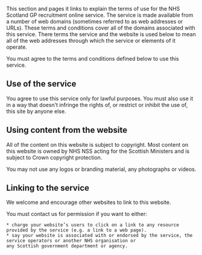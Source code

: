 This section and pages it links to explain the terms of use for the NHS Scotland GP recruitment online service.
The service is made available from a number of web domains (sometimes referred to as web addresses or URLs).
These terms and conditions cover all of the domains associated with this service. There terms the service and the website
is used below to mean all of the web addresses through which the service or elements of it operate.

You must agree to the terms and conditions defined below to use this service.

## Use of the service ##

You agree to use this service only for lawful purposes. 
You must also use it in a way that doesn’t infringe the rights of, 
or restrict or inhibit the use of, this site by anyone else.

## Using content from the website ##

All of the content on this website is subject to copyright. Most content on this website is owned by NHS NSS acting
for the Scottish Ministers and is subject to Crown copyright protection.

You may not use any logos or branding material, any photographs or videos.


## Linking to the service ##

We welcome and encourage other websites to link to this website.

You must contact us for permission if you want to either:

    * charge your website’s users to click on a link to any resource provided by the service (e.g. a link to a web page).
    * say your website is associated with or endorsed by the service, the service operators or another NHS organisation or
    any Scottish government department or agency.




